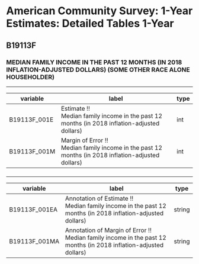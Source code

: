 # American Community Survey: 1-Year Estimates: Detailed Tables 1-Year

## B19113F

### MEDIAN FAMILY INCOME IN THE PAST 12 MONTHS (IN 2018 INFLATION-ADJUSTED DOLLARS) (SOME OTHER RACE ALONE HOUSEHOLDER)

___

| variable | label | type |
| ----- | ----- | ----- |
| B19113F_001E | Estimate !!<br>Median family income in the past 12 months (in 2018 inflation-adjusted dollars) | int |
| B19113F_001M | Margin of Error !!<br>Median family income in the past 12 months (in 2018 inflation-adjusted dollars) | int |
### 

___

| variable | label | type |
| ----- | ----- | ----- |
| B19113F_001EA | Annotation of Estimate !!<br>Median family income in the past 12 months (in 2018 inflation-adjusted dollars) | string |
| B19113F_001MA | Annotation of Margin of Error !!<br>Median family income in the past 12 months (in 2018 inflation-adjusted dollars) | string |

